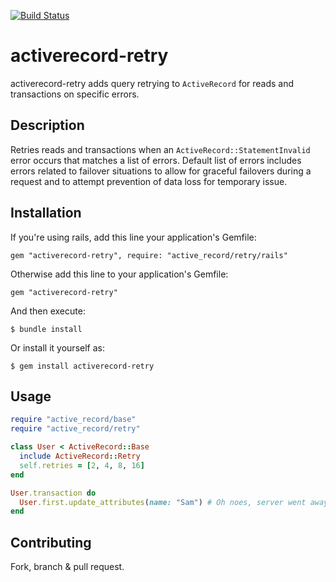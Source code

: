 [![Build Status](https://secure.travis-ci.org/samuelkadolph/activerecord-retry.png?branch=master)](http://travis-ci.org/samuelkadolph/activerecord-retry)

# activerecord-retry

activerecord-retry adds query retrying to `ActiveRecord` for reads and transactions on specific errors.

## Description

Retries reads and transactions when an `ActiveRecord::StatementInvalid` error occurs that matches a list of errors. Default list
of errors includes errors related to failover situations to allow for graceful failovers during a request and to attempt
prevention of data loss for temporary issue.

## Installation

If you're using rails, add this line your application's Gemfile:

    gem "activerecord-retry", require: "active_record/retry/rails"

Otherwise add this line to your application's Gemfile:

    gem "activerecord-retry"

And then execute:

    $ bundle install

Or install it yourself as:

    $ gem install activerecord-retry

## Usage

```ruby
require "active_record/base"
require "active_record/retry"

class User < ActiveRecord::Base
  include ActiveRecord::Retry
  self.retries = [2, 4, 8, 16]
end

User.transaction do
  User.first.update_attributes(name: "Sam") # Oh noes, server went away but that's okay since we'll retry 4 times over 30 seconds
end
```

## Contributing

Fork, branch & pull request.
